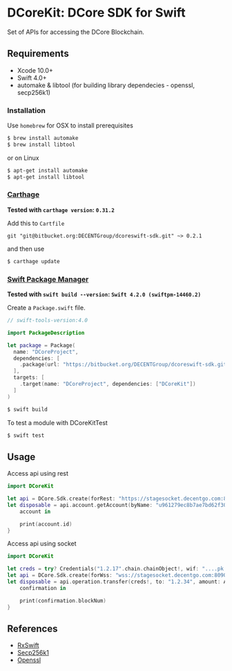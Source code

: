
DCoreKit: DCore SDK for Swift
======================================

Set of APIs for accessing the DCore Blockchain.


## Requirements

* Xcode 10.0+
* Swift 4.0+
* automake & libtool (for building library dependecies - openssl, secp256k1)

### Installation

Use `homebrew` for OSX to install prerequisites

```bash
$ brew install automake
$ brew install libtool
```

or on Linux

```bash
$ apt-get install automake
$ apt-get install libtool
```


### [Carthage](https://github.com/Carthage/Carthage)

**Tested with `carthage version`: `0.31.2`**

Add this to `Cartfile`

```
git "git@bitbucket.org:DECENTGroup/dcoreswift-sdk.git" ~> 0.2.1
```

and then use

```bash
$ carthage update
```

### [Swift Package Manager](https://github.com/apple/swift-package-manager)

**Tested with `swift build --version`: `Swift 4.2.0 (swiftpm-14460.2)`**

Create a `Package.swift` file.

```swift
// swift-tools-version:4.0

import PackageDescription

let package = Package(
  name: "DCoreProject",
  dependencies: [
    .package(url: "https://bitbucket.org/DECENTGroup/dcoreswift-sdk.git", .from("0.2.1"))
  ],
  targets: [
    .target(name: "DCoreProject", dependencies: ["DCoreKit"])
  ]
)
```

```bash
$ swift build
```

To test a module with DCoreKitTest

```bash
$ swift test
```

## Usage

Access api using rest

```swift
import DCoreKit

let api = DCore.Sdk.create(forRest: "https://stagesocket.decentgo.com:8090/rpc")
let disposable = api.account.getAccount(byName: "u961279ec8b7ae7bd62f304f7c1c3d345").subscribe { 
	account in

	print(account.id) 
}
```

Access api using socket

```swift
import DCoreKit

let creds = try? Credentials("1.2.17".chain.chainObject!, wif: "....pk....")
let api = DCore.Sdk.create(forWss: "wss://stagesocket.decentgo.com:8090")
let disposable = api.operation.transfer(creds!, to: "1.2.34", amount: AssetAmount(1000000)).subscribe { 
	confirmation in

	print(confirmation.blockNum) 
}
```

## References

* [RxSwift](https://github.com/ReactiveX/RxSwift)
* [Secp256k1](https://github.com/bitcoin-core/secp256k1.git)
* [Openssl](https://www.openssl.org/source/openssl-$OPENSSL_VERSION.tar.gz)